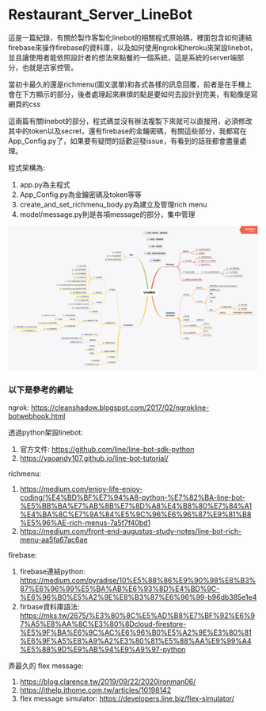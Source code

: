 # Restaurant_Server_LineBot

這是一篇紀錄，有關於製作客製化linebot的相關程式原始碼，裡面包含如何連結firebase來操作firebase的資料庫，以及如何使用ngrok和heroku來架設linebot，並且讓使用者能依照設計者的想法來點餐的一個系統，這是系統的server端部分，也就是店家控管。

當初卡最久的還是richmenu(圖文選單)和各式各樣的訊息回覆，前者是在手機上會在下方顯示的部分，後者處理起來麻煩的點是要如何去設計到完美，有點像是寫網頁的css

這兩篇有關linebot的部分，程式碼並沒有辦法複製下來就可以直接用，必須修改其中的token以及secret，還有firebase的金鑰密碼，有關這些部分，我都寫在App_Config.py了，如果要有疑問的話歡迎發issue，有看到的話我都會盡量處理。

程式架構為:
  
1. app.py為主程式  
2. App_Config.py為金鑰密碼及token等等
3. create_and_set_richmenu_body.py為建立及管理rich menu  
4. model/message.py則是各項message的部分，集中管理
  
![架構圖](/LineBot.png)

### 以下是參考的網址
ngrok: https://cleanshadow.blogspot.com/2017/02/ngrokline-botwebhook.html

透過python架設linebot:
1. 官方文件: https://github.com/line/line-bot-sdk-python
2. https://yaoandy107.github.io/line-bot-tutorial/

richmenu: 
1. https://medium.com/enjoy-life-enjoy-coding/%E4%BD%BF%E7%94%A8-python-%E7%82%BA-line-bot-%E5%BB%BA%E7%AB%8B%E7%8D%A8%E4%B8%80%E7%84%A1%E4%BA%8C%E7%9A%84%E5%9C%96%E6%96%87%E9%81%B8%E5%96%AE-rich-menus-7a5f7f40bd1
2. https://medium.com/front-end-augustus-study-notes/line-bot-rich-menu-aa5fa67ac6ae

firebase:
1. firebase連結python: https://medium.com/pyradise/10%E5%88%86%E9%90%98%E8%B3%87%E6%96%99%E5%BA%AB%E6%93%8D%E4%BD%9C-%E6%96%B0%E5%A2%9E%E8%B3%87%E6%96%99-b96db385e1e4
2. firbase資料庫語法: https://mks.tw/2675/%E3%80%8C%E5%AD%B8%E7%BF%92%E6%97%A5%E8%AA%8C%E3%80%8Dcloud-firestore-%E5%9F%BA%E6%9C%AC%E6%96%B0%E5%A2%9E%E3%80%81%E6%9F%A5%E8%A9%A2%E3%80%81%E5%88%AA%E9%99%A4%E5%88%9D%E9%AB%94%E9%A9%97-python

弄最久的 flex message:
1. https://blog.clarence.tw/2019/09/22/2020ironman06/
2. https://ithelp.ithome.com.tw/articles/10198142
3. flex message simulator: https://developers.line.biz/flex-simulator/
